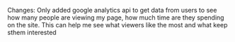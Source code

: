 Changes: Only added google analytics api to get data from users to see how many people are viewing my page, how much time are they spending on the site. This can help me see what viewers like the most and what keep sthem interested